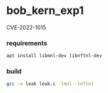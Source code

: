 # bob_kern_exp1
CVE-2022-1015


### requirements
```bash
apt install libmnl-dev libnftnl-dev
```

### build
```bash
gcc -o leak leak.c -lmnl -lnftnl
```
